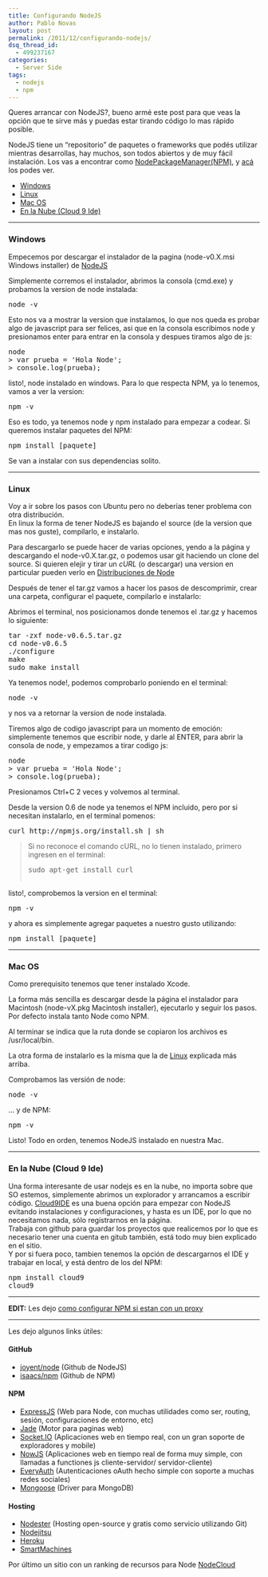 ```yaml
---
title: Configurando NodeJS
author: Pablo Novas
layout: post
permalink: /2011/12/configurando-nodejs/
dsq_thread_id:
  - 499237167
categories:
  - Server Side
tags:
  - nodejs
  - npm
---
```

Queres arrancar con NodeJS?, bueno armé este post para que veas la opción que te sirve más y puedas estar tirando código lo mas rápido posible.

NodeJS tiene un &#8220;repositorio&#8221; de paquetes o frameworks que podés utilizar mientras desarrollas, hay muchos, son todos abiertos y de muy fácil instalación. Los vas a encontrar como <a title="Node Package Manager" href="http://npmjs.org/" target="_blank">NodePackageManager(NPM)</a>, y <a title="Search Node Package Manager" href="http://search.npmjs.org/" target="_blank">acá</a> los podes ver.

  * [Windows][1]
  * [Linux][2]
  * [Mac OS][3]
  * [En la Nube (Cloud 9 Ide)][4]

<!--more-->

* * *

<a name="windows" rel="bookmark"></a></p> 

### Windows

Empecemos por descargar el instalador de la pagina (node-v0.X.msi Windows installer) de <a title="NodeJS" href="http://nodejs.org/" target="_blank">NodeJS</a>

Simplemente corremos el instalador, abrimos la consola (cmd.exe) y probamos la version de node instalada:

<pre class="brush: cpp; title: ; notranslate" title="">node -v
</pre>

Esto nos va a mostrar la version que instalamos, lo que nos queda es probar algo de javascript para ser felices, asi que en la consola escribimos node y presionamos enter para entrar en la consola y despues tiramos algo de js:

<pre class="brush: jscript; title: ; notranslate" title="">node
&gt; var prueba = 'Hola Node';
&gt; console.log(prueba);
</pre>

listo!, node instalado en windows. Para lo que respecta NPM, ya lo tenemos, vamos a ver la version:

<pre class="brush: cpp; title: ; notranslate" title="">npm -v
</pre>

Eso es todo, ya tenemos node y npm instalado para empezar a codear. Si queremos instalar paquetes del NPM:

<pre class="brush: cpp; title: ; notranslate" title="">npm install [paquete]
</pre>

Se van a instalar con sus dependencias solito.

* * *

<a name="linux" rel="bookmark"></a></p> 

### Linux

Voy a ir sobre los pasos con Ubuntu pero no deberías tener problema con otra distribución.  
En linux la forma de tener NodeJS es bajando el source (de la version que mas nos guste), compilarlo, e instalarlo.

Para descargarlo se puede hacer de varias opciones, yendo a la página y descargando el node-v0.X.tar.gz, o podemos usar git haciendo un clone del source. Si quieren elejir y tirar un *cURL* (o descargar) una version en particular pueden verlo en <a title="Distribuciones de Node" href="http://nodejs.org/dist/" target="_blank">Distribuciones de Node</a>

Después de tener el tar.gz vamos a hacer los pasos de descomprimir, crear una carpeta, configurar el paquete, compilarlo e instalarlo:

Abrimos el terminal, nos posicionamos donde tenemos el .tar.gz y hacemos lo siguiente:

<pre class="brush: cpp; title: ; notranslate" title="">tar -zxf node-v0.6.5.tar.gz
cd node-v0.6.5
./configure
make
sudo make install
</pre>

Ya tenemos node!, podemos comprobarlo poniendo en el terminal:

<pre class="brush: cpp; title: ; notranslate" title="">node -v
</pre>

y nos va a retornar la version de node instalada.

Tiremos algo de codigo javascript para un momento de emoción: simplemente tenemos que escribir node, y darle al ENTER, para abrir la consola de node, y empezamos a tirar codigo js:

<pre class="brush: jscript; title: ; notranslate" title="">node
&gt; var prueba = 'Hola Node';
&gt; console.log(prueba);
</pre>

Presionamos Ctrl+C 2 veces y volvemos al terminal.

Desde la version 0.6 de node ya tenemos el NPM incluido, pero por si necesitan instalarlo, en el terminal pomenos:

<pre class="brush: cpp; title: ; notranslate" title="">curl http://npmjs.org/install.sh | sh
</pre>

> Si no reconoce el comando cURL, no lo tienen instalado, primero ingresen en el terminal:
> 
> <pre class="brush: cpp; title: ; notranslate" title="">sudo apt-get install curl
</pre>

listo!, comprobemos la version en el terminal:

<pre class="brush: cpp; title: ; notranslate" title="">npm -v
</pre>

y ahora es simplemente agregar paquetes a nuestro gusto utilizando:

<pre class="brush: cpp; title: ; notranslate" title="">npm install [paquete]
</pre>

* * *

<a name="ios" rel="bookmark"></a></p> 

### Mac OS

Como prerequisito tenemos que tener instalado Xcode.

La forma más sencilla es descargar desde la página el instalador para Macintosh (node-vX.pkg Macintosh installer), ejecutarlo y seguir los pasos. Por defecto instala tanto Node como NPM.

Al terminar se indica que la ruta donde se copiaron los archivos es /usr/local/bin.

La otra forma de instalarlo es la misma que la de [Linux][2] explicada más arriba.

Comprobamos las versión de node:

<pre class="brush: cpp; title: ; notranslate" title="">node -v
</pre>

&#8230; y de NPM:

<pre class="brush: cpp; title: ; notranslate" title="">npm -v
</pre>

Listo! Todo en orden, tenemos NodeJS instalado en nuestra Mac.

* * *

<a name="cloud9ide" rel="bookmark"></a></p> 

### En la Nube (Cloud 9 Ide)

Una forma interesante de usar nodejs es en la nube, no importa sobre que SO estemos, simplemente abrimos un explorador y arrancamos a escribir código. <a title="Cloud9IDE" href="http://cloud9ide.com/" target="_blank">Cloud9IDE</a> es una buena opción para empezar con NodeJS evitando instalaciones y configuraciones, y hasta es un IDE, por lo que no necesitamos nada, sólo registrarnos en la página.  
Trabaja con github para guardar los proyectos que realicemos por lo que es necesario tener una cuenta en gitub también, está todo muy bien explicado en el sitio.  
Y por si fuera poco, tambien tenemos la opción de descargarnos el IDE y trabajar en local, y está dentro de los del NPM:

<pre class="brush: cpp; title: ; notranslate" title="">npm install cloud9
cloud9
</pre>

* * *

**EDIT:** Les dejo [como configurar NPM si estan con un proxy][5] 

* * *

Les dejo algunos links útiles:

#### GitHub

  * <a title="joyent/node" href="http://github.com/joyent/node" target="_blank">joyent/node</a> (Github de NodeJS)
  * <a title="isaacs/npm" href="http://github.com/isaacs/npm" target="_blank">isaacs/npm</a> (Github de NPM)

#### NPM

  * <a title="ExpressJS" href="http://expressjs.com/" target="_blank">ExpressJS</a> (Web para Node, con muchas utilidades como ser, routing, sesión, configuraciones de entorno, etc)
  * <a title="Jade" href="http://jade-lang.com/" target="_blank">Jade</a> (Motor para paginas web)
  * <a title="Socket.IO" href="http://socket.io/" target="_blank">Socket.IO</a> (Aplicaciones web en tiempo real, con un gran soporte de exploradores y mobile)
  * <a title="NowJS" href="http://nowjs.com/" target="_blank">NowJS</a> (Aplicaciones web en tiempo real de forma muy simple, con llamadas a functiones js cliente-servidor/ servidor-cliente)
  * <a title="EveryAuth" href="http://github.com/bnoguchi/everyauth" target="_blank">EveryAuth</a> (Autenticaciones oAuth hecho simple con soporte a muchas redes sociales)
  * <a title="Mongoose" href="http://mongoosejs.com/" target="_blank">Mongoose</a> (Driver para MongoDB)

#### Hosting

  * <a title="Nodester" href="http://nodester.com/" target="_blank">Nodester</a> (Hosting open-source y gratis como servicio utilizando Git)
  * <a title="Nodejitsu" href="http://www.nodejitsu.com/" target="_blank">Nodejitsu</a>
  * <a title="Heroku" href="http://www.heroku.com/" target="_blank">Heroku</a>
  * <a title="SmartMachines" href="http://no.de/" target="_blank">SmartMachines</a>

Por último un sitio con un ranking de recursos para Node <a title="NodeCloud" href="http://www.nodecloud.org/" target="_blank">NodeCloud</a>

 [1]: #windows
 [2]: #linux
 [3]: #ios
 [4]: #cloud9ide
 [5]: http://www.dosideas.com/wiki/Node.js